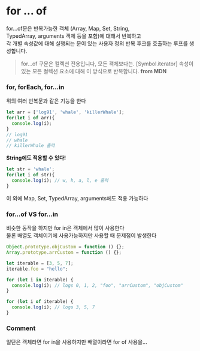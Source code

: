 # for ... of
for...of문은 반복가능한 객체 (Array, Map, Set, String,  
TypedArray, arguments 객체 등을 포함)에 대해서 반복하고  
각 개별 속성값에 대해 실행되는 문이 있는 사용자 정의 반복 후크를 호출하는 루프를 생성합니다.

> for...of 구문은 컬렉션 전용입니다, 모든 객체보다는. [Symbol.iterator] 속성이 있는 모든 컬렉션 요소에 대해 이 방식으로 반복합니다. __from MDN__
### for, forEach, for...in
위의 여러 반복문과 같은 기능을 한다
```js
let arr = ['log91', 'whale', 'killerWhale'];
for(let i of arr){
  console.log(i);
}
// log91
// whale
// killerWhale 출력
```
__String에도 적용할 수 있다!__
```js
let str = 'whale';
for(let i of str){
  console.log(i); // w, h, a, l, e 출력
}
```
이 외에 Map, Set, TypedArray, arguments에도 적용 가능하다  

### for...of VS for...in
비슷한 동작을 하지만 for in은 객체에서 많이 사용한다  
물론 배열도 객체이기에 사용가능하지만 사용할 때 문제점이 발생한다
```js
Object.prototype.objCustom = function () {};
Array.prototype.arrCustom = function () {};

let iterable = [3, 5, 7];
iterable.foo = "hello";

for (let i in iterable) {
  console.log(i); // logs 0, 1, 2, "foo", "arrCustom", "objCustom"
}

for (let i of iterable) {
  console.log(i); // logs 3, 5, 7
}
```
### Comment
일단은 객체라면 for in을 사용하지만 배열이라면 for of 사용을...